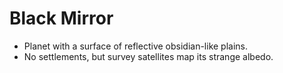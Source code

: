 # Black Mirror
- Planet with a surface of reflective obsidian-like plains.
- No settlements, but survey satellites map its strange albedo.
